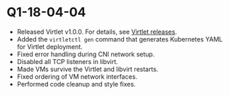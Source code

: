 # Q1-18-04-04

* Released Virtlet v1.0.0. For details, see
  [Virtlet releases](https://github.com/Mirantis/virtlet/releases/tag/v1.0.0).
* Added the `virtletctl gen` command that generates Kubernetes YAML
  for Virtlet deployment.
* Fixed error handling during CNI network setup.
* Disabled all TCP listeners in libvirt.
* Made VMs survive the Virtlet and libvirt restarts.
* Fixed ordering of VM network interfaces.
* Performed code cleanup and style fixes.
